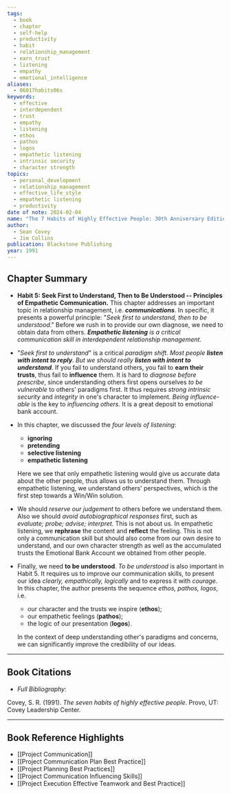 ```yaml
---
tags:
  - book
  - chapter
  - self-help
  - productivity
  - habit
  - relationship_management
  - earn_trust
  - listening
  - empathy
  - emotional_intelligence
aliases:
  - 06017habits06s
keywords:
  - effective
  - interdependent
  - trust
  - empathy
  - listening
  - ethos
  - pathos
  - logos
  - empathetic listening
  - intrinsic security
  - character strength
topics:
  - personal_development
  - relationship_management
  - effective_life_style
  - empathetic listening
  - productivity
date of note: 2024-02-04
name: "The 7 Habits of Highly Effective People: 30th Anniversary Edition"
author:
  - Sean Covey
  - Jim Collins
publication: Blackstone Publishing
year: 1991
---
```


## Chapter Summary

- **Habit 5: Seek First to Understand, Then to Be Understood -- Principles of Empathetic Communication.** This chapter addresses an important topic in relationship management, i.e. ***communications***. In specific, it presents a powerful principle: "*Seek first to understand, then to be understood*." Before we rush in to provide our own diagnose, we need to obtain data from others. ***Empathetic listening** is a critical communication skill in interdependent relationship management*.
  
- "*Seek first to understand*" is a critical *paradigm shift*. *Most people **listen with intent to reply**. But we should really **listen with intent to understand***. If you fail to understand others, you fail to **earn their trusts**, thus fail to **influence** them. It is hard to *diagnose before prescribe*, since understanding others first opens ourselves *to be vulnerable* to others' paradigms first. It thus requires *strong intrinsic security* and *integrity* in one's character to implement. *Being influence-able* is the key to *influencing others*. It is a great deposit to emotional bank account.
  
- In this chapter, we discussed the *four levels of listening*:
	- **ignoring**
	- **pretending**
	- **selective listening**
	- **empathetic listening**
	
	Here we see that only empathetic listening would give us accurate data about the other people, thus allows us to understand them. Through empathetic listening, we understand others' perspectives, which is the first step towards a Win/Win solution. 

- We should *reserve our judgement* to others before we understand them. Also we should *avoid autobiographical responses* first, such as *evaluate; probe; advise; interpret*. This is not about us. In empathetic listening, we **rephrase** the content and **reflect** the feeling. This is not only a communication skill but should also come from our own desire to understand, and our own character strength as well as the accumulated trusts the Emotional Bank Account we obtained from other people. 

- Finally, we need **to be understood**. *To be understood* is also important in Habit 5. It requires us to improve our communication skills, to present our idea *clearly, empathically, logically* and to express it with *courage*. In this chapter, the author presents the sequence *ethos, pathos, logos*, i.e. 
	- our character and the trusts we inspire (**ethos**);
	- our empathetic feelings (**pathos**);
	- the logic of our presentation (**logos**).
	  
	In the context of deep understanding other's paradigms and concerns, we can significantly improve the credibility of our ideas.



----------
## Book Citations

- *Full Bibliography*:

Covey, S. R. (1991). _The seven habits of highly effective people_. Provo, UT: Covey Leadership Center.

-----------
##  Book Reference Highlights


- [[Project Communication]]
- [[Project Communication Plan Best Practice]]
- [[Project Planning Best Practices]]
- [[Project Communication Influencing Skills]]
- [[Project Execution Effective Teamwork and Best Practice]]